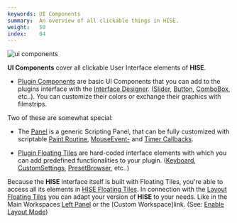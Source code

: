 ```yaml
---
keywords: UI Components
summary:  An overview of all clickable things in HISE.
weight:   50
index:    04
---
```


![ui components](images/custom/ui-components.png:560px)

**UI Components** cover all clickable User Interface elements of **HISE**. 

- [Plugin Components](/ui-components/plugin-components) are basic UI Components that you can add to the plugins interface with the [Interface Designer](/working-with-hise/workspaces/scripting-workspace/canvas). ([Slider](/ui-components/plugin-components/knob), [Button](/ui-components/plugin-components/button), [ComboBox](/ui-components/plugin-components/combobox), etc..). You can customize their colors or exchange their graphics with filmstrips. 

Two of these are somewhat special: 
- The [Panel](/ui-components/plugin-components/panel) is a generic Scripting Panel, that can be fully customized with scriptable [Paint Routine](/ui-components/plugin-components/panel#the-paint-routine), [MouseEvent-](/ui-components/plugin-components/panel#the-mouseevent-callback) and [Timer Callbacks](/ui-components/plugin-components/panel#the-timer-callback).  

- [Plugin Floating Tiles](/ui-components/floating-tiles/plugin) are hard-coded interface elements with which you can add predefined functionalities to your plugin. ([Keyboard](/ui-components/floating-tiles/plugin/keyboard), [CustomSettings](/ui-components/floating-tiles/plugin/customsettings), [PresetBrowser](/ui-components/floating-tiles/plugin/presetbrowser), etc..)

Because the **HISE** interface itself is built with Floating Tiles, you're able to access all its elements in [HISE Floating Tiles](/ui-components/floating-tiles/hise). In connection with the [Layout Floating Tiles](/ui-components/floating-tiles/layout) you can adapt your version of **HISE** to your needs. Like in the Main Workspaces [Left Panel](/working-with-hise/workspaces/main-workspace/left-panel) or the [Custom Workspace]link. (See: [Enable Layout Mode](/working-with-hise/menu-reference/view#enable-layout-mode))  